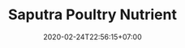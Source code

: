 ---
title: "Saputra Poultry Nutrient"
date: 2020-02-24T22:56:15+07:00
draft: false
description: 
layout: "en/saputra-poultry-nutrient"
---